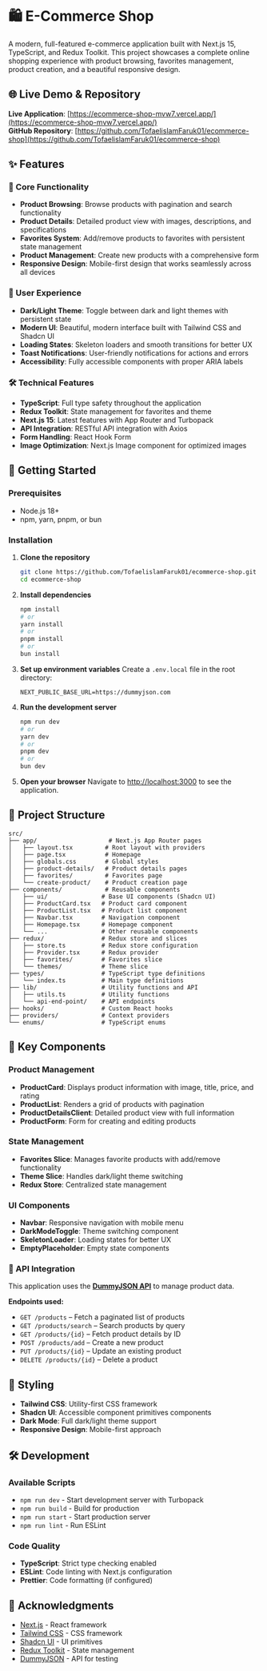 # 🛍️ E-Commerce Shop

A modern, full-featured e-commerce application built with Next.js 15, TypeScript, and Redux Toolkit. This project showcases a complete online shopping experience with product browsing, favorites management, product creation, and a beautiful responsive design.

## 🌐 Live Demo & Repository

**Live Application**: [https://ecommerce-shop-mvw7.vercel.app/](https://ecommerce-shop-mvw7.vercel.app/)  
**GitHub Repository**: [https://github.com/TofaelislamFaruk01/ecommerce-shop](https://github.com/TofaelislamFaruk01/ecommerce-shop)


## ✨ Features

### 🎯 Core Functionality
- **Product Browsing**: Browse products with pagination and search functionality
- **Product Details**: Detailed product view with images, descriptions, and specifications
- **Favorites System**: Add/remove products to favorites with persistent state management
- **Product Management**: Create new products with a comprehensive form
- **Responsive Design**: Mobile-first design that works seamlessly across all devices

### 🎨 User Experience
- **Dark/Light Theme**: Toggle between dark and light themes with persistent state
- **Modern UI**: Beautiful, modern interface built with Tailwind CSS and Shadcn UI
- **Loading States**: Skeleton loaders and smooth transitions for better UX
- **Toast Notifications**: User-friendly notifications for actions and errors
- **Accessibility**: Fully accessible components with proper ARIA labels

### 🛠️ Technical Features
- **TypeScript**: Full type safety throughout the application
- **Redux Toolkit**: State management for favorites and theme
- **Next.js 15**: Latest features with App Router and Turbopack
- **API Integration**: RESTful API integration with Axios
- **Form Handling**: React Hook Form 
- **Image Optimization**: Next.js Image component for optimized images

## 🚀 Getting Started

### Prerequisites

- Node.js 18+ 
- npm, yarn, pnpm, or bun

### Installation

1. **Clone the repository**
   ```bash
   git clone https://github.com/TofaelislamFaruk01/ecommerce-shop.git
   cd ecommerce-shop

   ```

2. **Install dependencies**
   ```bash
   npm install
   # or
   yarn install
   # or
   pnpm install
   # or
   bun install
   ```

3. **Set up environment variables**
   Create a `.env.local` file in the root directory:
   ```env
   NEXT_PUBLIC_BASE_URL=https://dummyjson.com
   ```

4. **Run the development server**
   ```bash
   npm run dev
   # or
   yarn dev
   # or
   pnpm dev
   # or
   bun dev
   ```

5. **Open your browser**
   Navigate to [http://localhost:3000](http://localhost:3000) to see the application.

## 📁 Project Structure

```
src/
├── app/                    # Next.js App Router pages
│   ├── layout.tsx         # Root layout with providers
│   ├── page.tsx           # Homepage
│   ├── globals.css        # Global styles
│   ├── product-details/   # Product details pages
│   ├── favorites/         # Favorites page
│   └── create-product/    # Product creation page
├── components/            # Reusable components
│   ├── ui/               # Base UI components (Shadcn UI)
│   ├── ProductCard.tsx   # Product card component
│   ├── ProductList.tsx   # Product list component
│   ├── Navbar.tsx        # Navigation component
│   ├── Homepage.tsx      # Homepage component
│   └── ...               # Other reusable components
├── redux/                # Redux store and slices
│   ├── store.ts          # Redux store configuration
│   ├── Provider.tsx      # Redux provider
│   ├── favorites/        # Favorites slice
│   └── themes/           # Theme slice
├── types/                # TypeScript type definitions
│   └── index.ts          # Main type definitions
├── lib/                  # Utility functions and API
│   ├── utils.ts          # Utility functions
│   └── api-end-point/    # API endpoints
├── hooks/                # Custom React hooks
├── providers/            # Context providers
└── enums/                # TypeScript enums
```

## 🎯 Key Components

### Product Management
- **ProductCard**: Displays product information with image, title, price, and rating
- **ProductList**: Renders a grid of products with pagination
- **ProductDetailsClient**: Detailed product view with full information
- **ProductForm**: Form for creating and editing products

### State Management
- **Favorites Slice**: Manages favorite products with add/remove functionality
- **Theme Slice**: Handles dark/light theme switching
- **Redux Store**: Centralized state management

### UI Components
- **Navbar**: Responsive navigation with mobile menu
- **DarkModeToggle**: Theme switching component
- **SkeletonLoader**: Loading states for better UX
- **EmptyPlaceholder**: Empty state components

### 🔧 API Integration

This application uses the **[DummyJSON API](https://dummyjson.com/)** to manage product data.

**Endpoints used:**

- `GET /products` – Fetch a paginated list of products  
- `GET /products/search` – Search products by query  
- `GET /products/{id}` – Fetch product details by ID  
- `POST /products/add` – Create a new product  
- `PUT /products/{id}` – Update an existing product  
- `DELETE /products/{id}` – Delete a product  


## 🎨 Styling

- **Tailwind CSS**: Utility-first CSS framework
- **Shadcn UI**: Accessible component primitives
components
- **Dark Mode**: Full dark/light theme support
- **Responsive Design**: Mobile-first approach


## 🛠️ Development

### Available Scripts

- `npm run dev` - Start development server with Turbopack
- `npm run build` - Build for production
- `npm run start` - Start production server
- `npm run lint` - Run ESLint

### Code Quality

- **TypeScript**: Strict type checking enabled
- **ESLint**: Code linting with Next.js configuration
- **Prettier**: Code formatting (if configured)

## 🙏 Acknowledgments

- [Next.js](https://nextjs.org/) - React framework
- [Tailwind CSS](https://tailwindcss.com/) - CSS framework
- [Shadcn UI](https://ui.shadcn.com/) - UI primitives
- [Redux Toolkit](https://redux-toolkit.js.org/) - State management
- [DummyJSON](https://dummyjson.com/) - API for testing

